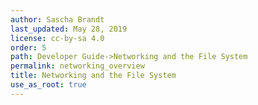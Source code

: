 ```yaml
---
author: Sascha Brandt
last_updated: May 28, 2019
license: cc-by-sa 4.0
order: 5
path: Developer Guide->Networking and the File System
permalink: networking_overview
title: Networking and the File System
use_as_root: true
---
```

